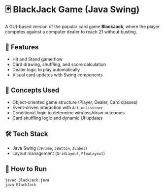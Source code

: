 # 🃏 BlackJack Game (Java Swing)

A GUI-based version of the popular card game **BlackJack**, where the player competes against a computer dealer to reach 21 without busting.

## 🎯 Features
- Hit and Stand game flow
- Card drawing, shuffling, and score calculation
- Dealer logic to play automatically
- Visual card updates with Swing components

## 🧠 Concepts Used
- Object-oriented game structure (Player, Dealer, Card classes)
- Event-driven interaction with `ActionListener`
- Conditional logic to determine win/loss/draw outcomes
- Card shuffling logic and dynamic UI updates

## 🛠️ Tech Stack
- Java Swing (`JFrame`, `JButton`, `JLabel`)
- Layout management (`GridLayout`, `FlowLayout`)

## 🚀 How to Run
```bash
javac BlackJack.java
java BlackJack
